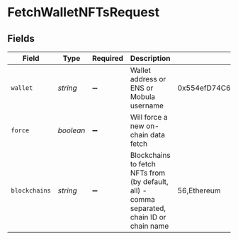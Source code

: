 # FetchWalletNFTsRequest


## Fields

| Field                                                                                      | Type                                                                                       | Required                                                                                   | Description                                                                                | Example                                                                                    |
| ------------------------------------------------------------------------------------------ | ------------------------------------------------------------------------------------------ | ------------------------------------------------------------------------------------------ | ------------------------------------------------------------------------------------------ | ------------------------------------------------------------------------------------------ |
| `wallet`                                                                                   | *string*                                                                                   | :heavy_minus_sign:                                                                         | Wallet address or ENS or Mobula username                                                   | 0x554efD74C693999bABf7CC0f5646D465A31b32CB                                                 |
| `force`                                                                                    | *boolean*                                                                                  | :heavy_minus_sign:                                                                         | Will force a new on-chain data fetch                                                       |                                                                                            |
| `blockchains`                                                                              | *string*                                                                                   | :heavy_minus_sign:                                                                         | Blockchains to fetch NFTs from (by default, all) - comma separated, chain ID or chain name | 56,Ethereum                                                                                |